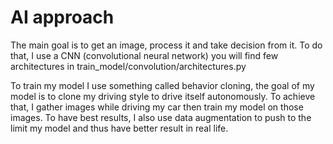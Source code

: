 # AI approach

The main goal is to get an image, process it and take decision from it. 
To do that, I use a CNN (convolutional neural network)
you will find few architectures in train_model/convolution/architectures.py

To train my model I use something called behavior cloning, the goal of my model is to clone my driving style to drive itself autonomously.
To achieve that, I gather images while driving my car then train my model on those images.
To have best results, I also use data augmentation to push to the limit my model and thus have better result in real life.
